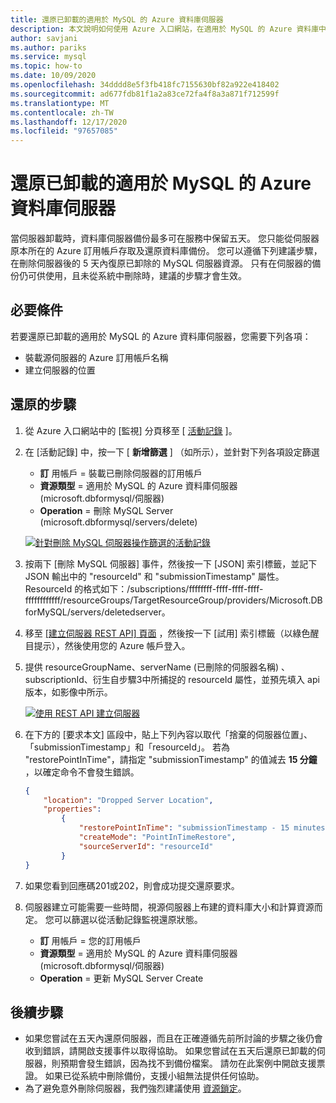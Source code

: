 ```yaml
---
title: 還原已卸載的適用於 MySQL 的 Azure 資料庫伺服器
description: 本文說明如何使用 Azure 入口網站，在適用於 MySQL 的 Azure 資料庫中還原已卸載的伺服器。
author: savjani
ms.author: pariks
ms.service: mysql
ms.topic: how-to
ms.date: 10/09/2020
ms.openlocfilehash: 34dddd8e5f3fb418fc7155630bf82a922e418402
ms.sourcegitcommit: ad677fdb81f1a2a83ce72fa4f8a3a871f712599f
ms.translationtype: MT
ms.contentlocale: zh-TW
ms.lasthandoff: 12/17/2020
ms.locfileid: "97657085"
---
```

# <a name="restore-a-dropped-azure-database-for-mysql-server"></a>還原已卸載的適用於 MySQL 的 Azure 資料庫伺服器

當伺服器卸載時，資料庫伺服器備份最多可在服務中保留五天。 您只能從伺服器原本所在的 Azure 訂用帳戶存取及還原資料庫備份。 您可以遵循下列建議步驟，在刪除伺服器後的 5 天內復原已卸除的 MySQL 伺服器資源。 只有在伺服器的備份仍可供使用，且未從系統中刪除時，建議的步驟才會生效。 

## <a name="pre-requisites"></a>必要條件
若要還原已卸載的適用於 MySQL 的 Azure 資料庫伺服器，您需要下列各項：
- 裝載源伺服器的 Azure 訂用帳戶名稱
- 建立伺服器的位置

## <a name="steps-to-restore"></a>還原的步驟

1. 從 Azure 入口網站中的 [監視] 分頁移至 [ [活動記錄](https://ms.portal.azure.com/#blade/Microsoft_Azure_ActivityLog/ActivityLogBlade) ]。 

2. 在 [活動記錄] 中，按一下 [ **新增篩選** ] （如所示），並針對下列各項設定篩選 

    - **訂** 用帳戶 = 裝載已刪除伺服器的訂用帳戶
    - **資源類型** = 適用於 MySQL 的 Azure 資料庫伺服器 (microsoft.dbformysql/伺服器)  
    - **Operation** = 刪除 MySQL Server (microsoft.dbformysql/servers/delete)  
 
     [![針對刪除 MySQL 伺服器操作篩選的活動記錄](./media/howto-restore-dropped-server/activity-log.png)](./media/howto-restore-dropped-server/activity-log.png#lightbox)
   
 3. 按兩下 [刪除 MySQL 伺服器] 事件，然後按一下 [JSON] 索引標籤，並記下 JSON 輸出中的 "resourceId" 和 "submissionTimestamp" 屬性。 ResourceId 的格式如下：/subscriptions/ffffffff-ffff-ffff-ffff-ffffffffffff/resourceGroups/TargetResourceGroup/providers/Microsoft.DBforMySQL/servers/deletedserver。
 
 4. 移至 [ [建立伺服器 REST API] 頁面](/rest/api/mysql/servers/create) ，然後按一下 [試用] 索引標籤（以綠色醒目提示），然後使用您的 Azure 帳戶登入。
 
 5. 提供 resourceGroupName、serverName (已刪除的伺服器名稱) 、subscriptionId、衍生自步驟3中所捕捉的 resourceId 屬性，並預先填入 api 版本，如影像中所示。
 
     [![使用 REST API 建立伺服器](./media/howto-restore-dropped-server/create-server-from-rest-api.png)](./media/howto-restore-dropped-server/create-server-from-rest-api.png#lightbox)
  
 6. 在下方的 [要求本文] 區段中，貼上下列內容以取代「捨棄的伺服器位置」、「submissionTimestamp」和「resourceId」。 若為 "restorePointInTime"，請指定 "submissionTimestamp" 的值減去 **15 分鐘** ，以確定命令不會發生錯誤。
 
    ```json
    {
        "location": "Dropped Server Location",  
        "properties": 
            {
                "restorePointInTime": "submissionTimestamp - 15 minutes",
                "createMode": "PointInTimeRestore",
                "sourceServerId": "resourceId"
            }
    }
    ```

7. 如果您看到回應碼201或202，則會成功提交還原要求。 

8. 伺服器建立可能需要一些時間，視源伺服器上布建的資料庫大小和計算資源而定。 您可以篩選以從活動記錄監視還原狀態。 
   - **訂** 用帳戶 = 您的訂用帳戶
   - **資源類型** = 適用於 MySQL 的 Azure 資料庫伺服器 (microsoft.dbformysql/伺服器)  
   - **Operation** = 更新 MySQL Server Create

## <a name="next-steps"></a>後續步驟
- 如果您嘗試在五天內還原伺服器，而且在正確遵循先前所討論的步驟之後仍會收到錯誤，請開啟支援事件以取得協助。 如果您嘗試在五天后還原已卸載的伺服器，則預期會發生錯誤，因為找不到備份檔案。 請勿在此案例中開啟支援票證。 如果已從系統中刪除備份，支援小組無法提供任何協助。 
- 為了避免意外刪除伺服器，我們強烈建議使用 [資源鎖定](https://techcommunity.microsoft.com/t5/azure-database-for-mysql/preventing-the-disaster-of-accidental-deletion-for-your-mysql/ba-p/825222)。
